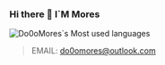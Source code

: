 ### Hi there 👋 I`M Mores

<!--
**mores1420/mores1420** is a ✨ _special_ ✨ repository because its `README.md` (this file) appears on your GitHub profile.

Here are some ideas to get you started:

- 🔭 I’m currently working on ...
- 🌱 I’m currently learning ...
- 👯 I’m looking to collaborate on ...
- 🤔 I’m looking for help with ...
- 💬 Ask me about ...
- 📫 How to reach me: ...
- 😄 Pronouns: ...
- ⚡ Fun fact: ...
-->
![Do0oMores`s Most used languages](https://github-readme-stats.vercel.app/api/top-langs?username=Do0oMores&layout=compact&hide_border=true&langs_count=10)
> EMAIL: do0omores@outlook.com
